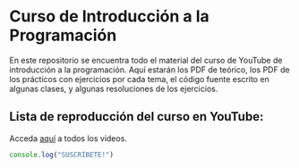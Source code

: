 # Curso de Introducción a la Programación

En este repositorio se encuentra todo el material del curso de YouTube de introducción a la programación. Aquí estarán los PDF de teórico, los PDF de los prácticos con ejercicios por cada tema, el código fuente escrito en algunas clases, y algunas resoluciones de los ejercicios.

## Lista de reproducción del curso en YouTube:

Acceda [aquí](https://youtube.com/playlist?list=PLRYoFxRbrxidHtXJRJPpYTupSNg12iYVA) a todos los videos.

```javascript
console.log("SUSCRÍBETE!")
```

